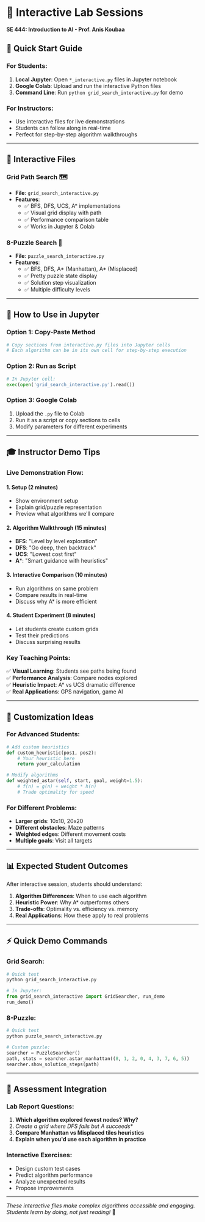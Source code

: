 # 📓 Interactive Lab Sessions
**SE 444: Introduction to AI - Prof. Anis Koubaa**

## 🎯 Quick Start Guide

### **For Students:**
1. **Local Jupyter**: Open `*_interactive.py` files in Jupyter notebook
2. **Google Colab**: Upload and run the interactive Python files
3. **Command Line**: Run `python grid_search_interactive.py` for demo

### **For Instructors:**
- Use interactive files for live demonstrations
- Students can follow along in real-time
- Perfect for step-by-step algorithm walkthroughs

---

## 📁 Interactive Files

### **Grid Path Search** 🗺️
- **File**: `grid_search_interactive.py`
- **Features**: 
  - ✅ BFS, DFS, UCS, A* implementations
  - ✅ Visual grid display with path
  - ✅ Performance comparison table
  - ✅ Works in Jupyter & Colab

### **8-Puzzle Search** 🧩
- **File**: `puzzle_search_interactive.py` 
- **Features**:
  - ✅ BFS, DFS, A* (Manhattan), A* (Misplaced)
  - ✅ Pretty puzzle state display
  - ✅ Solution step visualization
  - ✅ Multiple difficulty levels

---

## 🚀 How to Use in Jupyter

### **Option 1: Copy-Paste Method**
```python
# Copy sections from interactive.py files into Jupyter cells
# Each algorithm can be in its own cell for step-by-step execution
```

### **Option 2: Run as Script**
```python
# In Jupyter cell:
exec(open('grid_search_interactive.py').read())
```

### **Option 3: Google Colab**
1. Upload the `.py` file to Colab
2. Run it as a script or copy sections to cells
3. Modify parameters for different experiments

---

## 🎓 Instructor Demo Tips

### **Live Demonstration Flow:**

#### **1. Setup (2 minutes)**
- Show environment setup
- Explain grid/puzzle representation
- Preview what algorithms we'll compare

#### **2. Algorithm Walkthrough (15 minutes)**
- **BFS**: "Level by level exploration"
- **DFS**: "Go deep, then backtrack"
- **UCS**: "Lowest cost first"
- **A***: "Smart guidance with heuristics"

#### **3. Interactive Comparison (10 minutes)**
- Run algorithms on same problem
- Compare results in real-time
- Discuss why A* is more efficient

#### **4. Student Experiment (8 minutes)**
- Let students create custom grids
- Test their predictions
- Discuss surprising results

### **Key Teaching Points:**
✅ **Visual Learning**: Students see paths being found  
✅ **Performance Analysis**: Compare nodes explored  
✅ **Heuristic Impact**: A* vs UCS dramatic difference  
✅ **Real Applications**: GPS navigation, game AI  

---

## 🔧 Customization Ideas

### **For Advanced Students:**
```python
# Add custom heuristics
def custom_heuristic(pos1, pos2):
    # Your heuristic here
    return your_calculation

# Modify algorithms
def weighted_astar(self, start, goal, weight=1.5):
    # f(n) = g(n) + weight * h(n)
    # Trade optimality for speed
```

### **For Different Problems:**
- **Larger grids**: 10x10, 20x20
- **Different obstacles**: Maze patterns  
- **Weighted edges**: Different movement costs
- **Multiple goals**: Visit all targets

---

## 📊 Expected Student Outcomes

After interactive session, students should understand:

1. **Algorithm Differences**: When to use each algorithm
2. **Heuristic Power**: Why A* outperforms others
3. **Trade-offs**: Optimality vs. efficiency vs. memory
4. **Real Applications**: How these apply to real problems

---

## ⚡ Quick Demo Commands

### **Grid Search:**
```python
# Quick test
python grid_search_interactive.py

# In Jupyter:
from grid_search_interactive import GridSearcher, run_demo
run_demo()
```

### **8-Puzzle:**
```python
# Quick test  
python puzzle_search_interactive.py

# Custom puzzle:
searcher = PuzzleSearcher()
path, stats = searcher.astar_manhattan((8, 1, 2, 0, 4, 3, 7, 6, 5))
searcher.show_solution_steps(path)
```

---

## 🎯 Assessment Integration

### **Lab Report Questions:**
1. **Which algorithm explored fewest nodes? Why?**
2. **Create a grid where DFS fails but A* succeeds**
3. **Compare Manhattan vs Misplaced tiles heuristics**
4. **Explain when you'd use each algorithm in practice**

### **Interactive Exercises:**
- Design custom test cases
- Predict algorithm performance
- Analyze unexpected results
- Propose improvements

---

*These interactive files make complex algorithms accessible and engaging. Students learn by doing, not just reading!* 🚀
